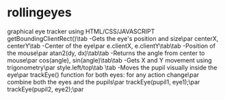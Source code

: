 # rollingeyes
graphical eye tracker using HTML/CSS/JAVASCRIPT
getBoundingClientRect()\tab -Gets the eye's position and size\par
centerX, centerY\tab -Center of the eye\par
e.clientX, e.clientY\tab\tab -Position of the mouse\par
atan2(dy, dx)\tab\tab -Returns the angle from center to mouse\par
cos(angle), sin(angle)\tab\tab -Gets X and Y movement using trigonometry\par
style.left/top\tab    \tab -Moves the pupil visually inside the eye\par
trackEye() function for both eyes: for any action change\par
combine both the eyes and the pupils\par
trackEye(pupil1, eye1);\par
trackEye(pupil2, eye2);\par